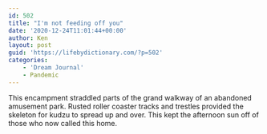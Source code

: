```yaml
---
id: 502
title: "I'm not feeding off you"
date: '2020-12-24T11:01:44+00:00'
author: Ken
layout: post
guid: 'https://lifebydictionary.com/?p=502'
categories:
    - 'Dream Journal'
    - Pandemic
---
```


This encampment straddled parts of the grand walkway of an abandoned amusement park. Rusted roller coaster tracks and trestles provided the skeleton for kudzu to spread up and over. This kept the afternoon sun off of those who now called this home.
